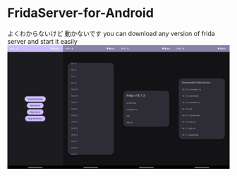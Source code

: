 # FridaServer-for-Android
よくわからないけど 動かないです
you can download any version of frida server and start it easily
![screenshot](screenshot/s1.png)
